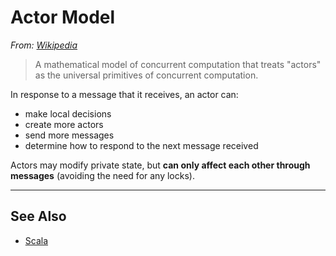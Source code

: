 # Actor Model

*From: [Wikipedia](https://en.wikipedia.org/wiki/Actor_model)*

> A mathematical model of concurrent computation that treats "actors" as the universal primitives of concurrent computation.

In response to a message that it receives, an actor can:

* make local decisions
* create more actors
* send more messages
* determine how to respond to the next message received

Actors may modify private state, but **can only affect each other through messages** (avoiding the need for any locks).

---

## See Also

* [Scala](./languages/scala.md)
